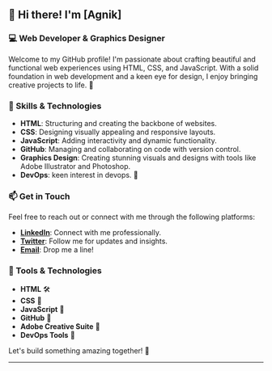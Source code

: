 ## 👋 Hi there! I'm [Agnik]

### 💻 Web Developer & Graphics Designer

Welcome to my GitHub profile! I'm passionate about crafting beautiful and functional web experiences using HTML, CSS, and JavaScript. With a solid foundation in web development and a keen eye for design, I enjoy bringing creative projects to life. 🎨

### 🌟 Skills & Technologies

- **HTML**: Structuring and creating the backbone of websites.
- **CSS**: Designing visually appealing and responsive layouts.
- **JavaScript**: Adding interactivity and dynamic functionality.
- **GitHub**: Managing and collaborating on code with version control.
- **Graphics Design**: Creating stunning visuals and designs with tools like Adobe Illustrator and Photoshop.
- **DevOps**: keen interest in devops. 🚀

### 📫 Get in Touch

Feel free to reach out or connect with me through the following platforms:

- **[LinkedIn](https://www.linkedin.com/in/agnikdas23/)**: Connect with me professionally.
- **[Twitter](https://twitter.com/AgnikDas1)**: Follow me for updates and insights.
- **[Email](agnik252004@gmail.com)**: Drop me a line!

### 🔧 Tools & Technologies

- **HTML** 🛠️
- **CSS** 🎨
- **JavaScript** 🚀
- **GitHub** 🐙
- **Adobe Creative Suite** 🎨
- **DevOps Tools** 🔧

Let's build something amazing together! 🚀

---
